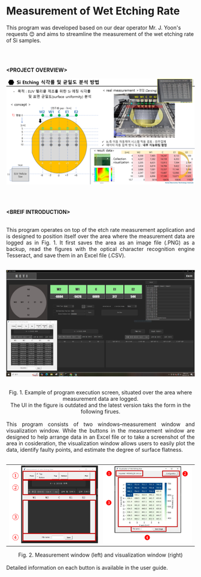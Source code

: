 # Measurement of Wet Etching Rate
This program was developed based on our dear operator Mr. J. Yoon's requests 😊 and aims to streamline the measurement of the wet etching rate of Si samples. 


<br><br>
<p align='center'>
  
**&lt;PROJECT OVERVIEW&gt;**
  
<img src="images/ocr_img2.png" alt="Alt text" width="600" />
</p>
<br><br>
<p align='center'>
  
**&lt;BREIF INTRODUCTION&gt;**
</p>
<br>
<div align="justify"> 
This program operates on top of the etch rate measurement application and is designed to position itself over the area where the measurement data are logged as in Fig. 1. It first saves the area as an image file (.PNG) as a backup, read the figures with the optical character recognition engine Tesseract, and save them in an Excel file (.CSV). 
</div>
<br>
<p align='center'>
<img src="images/ocr_img.png" alt="Alt text" width="600" />
</p>
<br>
<div align="center">Fig. 1. Example of program execution screen, situated over the area where measurement data are logged. 
  <br>The UI in the figure is outdated and the latest version taks the form in the following firues.</div> 
<br>

<div align="justify">
  This program consists of two windows–measurement window and visualization window. While the buttons in the measurement window are designed to help arrange data in an Excel file or to take a screenshot of the area in cosideration, the visualization window allows users to easily plot the data, identify faulty points, and estimate the degree of surface flatness. 
</div>
<br>
<table>
  <tr>
    <td><img src="images/ocr_window1.png" width="400"/></td>
    <td><img src="images/ocr_window2.png" width="400"/></td>
  </tr>
</table>
<div align="center">Fig. 2. Measurement window (left) and visualization window (right)</div> 
<br>
Detailed information on each button is available in the user guide.
